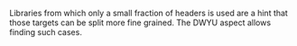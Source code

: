 Libraries from which only a small fraction of headers is used are a hint that those targets can be split more fine grained.
The DWYU aspect allows finding such cases.
